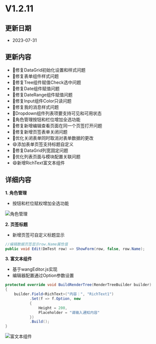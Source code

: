 # V1.2.11

## 更新日期

- 2023-07-31

## 更新内容

- 🐛修复DataGrid初始化设置和样式问题
- 🐛修复表单组件样式问题
- 🐛修复Tree组件赋值Check选中问题
- 🐛修复Date组件赋值问题
- 🐛修复DateRange组件赋值问题
- 🐛修复Input组件Color只读问题
- 🐛修复我的消息样式问题
- 🔨Dropdown组件列表项要支持可见和可用状态
- 🔨角色管理按钮和栏位增加全选功能
- 🐛修复新增编辑查看页面在同一个页签打开问题
- 🐛修复新增页签表单关闭问题
- 🔨优化关闭表单同时取消对表单数据的更改
- 😄添加表单页签支持标题自定义
- 🐛修复DataGrid列宽固定问题
- 🔨优化列表页面与模块配置关联问题
- 😄新增RichText富文本组件

## 详细内容

**1. 角色管理**

- 按钮和栏位赋权增加全选功能

![角色管理](https://foruda.gitee.com/images/1690805454168254758/77ae373e_14334.png "屏幕截图")

**2. 页签标题**

- 新增页签可自定义标题显示

```csharp
//编辑数据页签显示row.Name属性值
public void Edit(DmTest row) => ShowForm(row, false, row.Name);
```

**3. 富文本组件**

- 基于wangEditor.js实现
- 编辑器配置通过Option参数设置

```csharp
protected override void BuildRenderTree(RenderTreeBuilder builder)
{
    builder.Field<RichText>("内容：", "RichText1")
           .Set(f => f.Option, new
           {
               Height = 200,
               Placeholder = "请输入通知内容"
           })
           .Build();
}
```

![富文本组件](https://foruda.gitee.com/images/1690806269408820232/a791f431_14334.png "屏幕截图")
